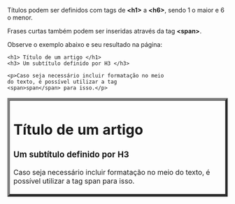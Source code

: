 Títulos podem ser definidos com tags de <b><h1\></b> a <b><h6\></b>, sendo 1 o maior e 6 o menor. 

Frases curtas também podem ser inseridas através da tag <b><span\></b>.

Observe o exemplo abaixo e seu resultado na página:

	<h1> Título de um artigo </h1>
	<h3> Um subtítulo definido por H3 </h3>
	
	<p>Caso seja necessário incluir formatação no meio 
	do texto, é possível utilizar a tag 
	<span>span</span> para isso.</p>

<table border="5"><tr><td>
<h1> Título de um artigo </h1>
<h3> Um subtítulo definido por H3 </h3>

<p>Caso seja necessário incluir formatação 
no meio do texto, é possível utilizar a tag 
<span>span</span> para isso.</p>
</td></tr></table>